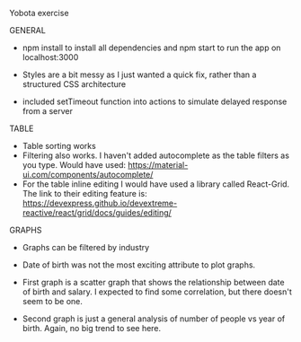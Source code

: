 Yobota exercise

GENERAL

- npm install to install all dependencies and npm start to run the app on localhost:3000

- Styles are a bit messy as I just wanted a quick fix, rather than a structured CSS architecture

- included setTimeout function into actions to simulate delayed response from a server

TABLE

- Table sorting works
- Filtering also works. I haven't added autocomplete as the table filters as you type. Would have used: https://material-ui.com/components/autocomplete/
- For the table inline editing I would have used a library called React-Grid. The link to their editing feature is: https://devexpress.github.io/devextreme-reactive/react/grid/docs/guides/editing/

GRAPHS

- Graphs can be filtered by industry

- Date of birth was not the most exciting attribute to plot graphs.

- First graph is a scatter graph that shows the relationship between date of birth and salary. I expected to find some  correlation, but there doesn't seem to be one.

- Second graph is just a general analysis of number of people vs year of birth. Again, no big trend to see here.

